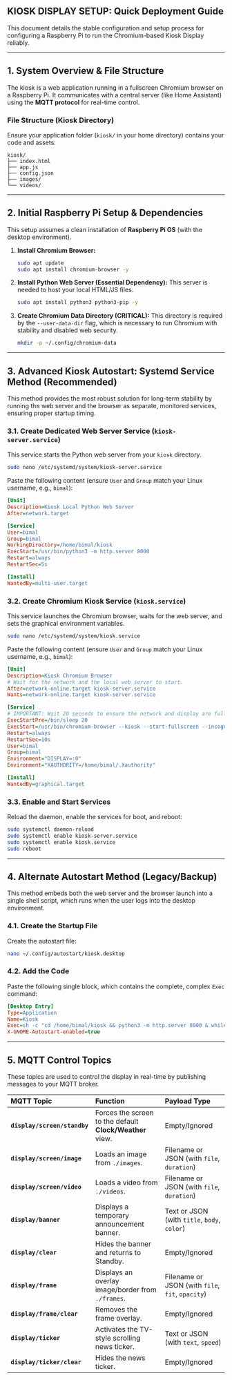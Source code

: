 ## KIOSK DISPLAY SETUP: Quick Deployment Guide

This document details the stable configuration and setup process for configuring a Raspberry Pi to run the Chromium-based Kiosk Display reliably.

-----

## 1\. System Overview & File Structure

The kiosk is a web application running in a fullscreen Chromium browser on a Raspberry Pi. It communicates with a central server (like Home Assistant) using the **MQTT protocol** for real-time control.

### File Structure (Kiosk Directory)

Ensure your application folder (`kiosk/` in your home directory) contains your code and assets:

```
kiosk/
├── index.html
├── app.js
├── config.json
├── images/
└── videos/
```

-----

## 2\. Initial Raspberry Pi Setup & Dependencies

This setup assumes a clean installation of **Raspberry Pi OS** (with the desktop environment).

1.  **Install Chromium Browser:**

    ```bash
    sudo apt update
    sudo apt install chromium-browser -y
    ```

2.  **Install Python Web Server (Essential Dependency):**
    This server is needed to host your local HTML/JS files.

    ```bash
    sudo apt install python3 python3-pip -y
    ```

3.  **Create Chromium Data Directory (CRITICAL):**
    This directory is required by the `--user-data-dir` flag, which is necessary to run Chromium with stability and disabled web security.

    ```bash
    mkdir -p ~/.config/chromium-data
    ```

-----

## 3\. Advanced Kiosk Autostart: Systemd Service Method (Recommended)

This method provides the most robust solution for long-term stability by running the web server and the browser as separate, monitored services, ensuring proper startup timing.

### 3.1. Create Dedicated Web Server Service (`kiosk-server.service`)

This service starts the Python web server from your `kiosk` directory.

```bash
sudo nano /etc/systemd/system/kiosk-server.service
```

Paste the following content (ensure `User` and `Group` match your Linux username, e.g., `bimal`):

```ini
[Unit]
Description=Kiosk Local Python Web Server
After=network.target

[Service]
User=bimal
Group=bimal
WorkingDirectory=/home/bimal/kiosk
ExecStart=/usr/bin/python3 -m http.server 8000
Restart=always
RestartSec=5s

[Install]
WantedBy=multi-user.target
```

### 3.2. Create Chromium Kiosk Service (`kiosk.service`)

This service launches the Chromium browser, waits for the web server, and sets the graphical environment variables.

```bash
sudo nano /etc/systemd/system/kiosk.service
```

Paste the following content (ensure `User` and `Group` match your Linux username, e.g., `bimal`):

```ini
[Unit]
Description=Kiosk Chromium Browser
# Wait for the network and the local web server to start.
After=network-online.target kiosk-server.service
Wants=network-online.target kiosk-server.service

[Service]
# IMPORTANT: Wait 20 seconds to ensure the network and display are fully ready.
ExecStartPre=/bin/sleep 20
ExecStart=/usr/bin/chromium-browser --kiosk --start-fullscreen --incognito --disable-web-security --no-proxy-server --autoplay-policy=no-user-gesture-required --disable-restore-session-state http://localhost:8000
Restart=always
RestartSec=10s
User=bimal
Group=bimal
Environment="DISPLAY=:0"
Environment="XAUTHORITY=/home/bimal/.Xauthority"

[Install]
WantedBy=graphical.target
```

### 3.3. Enable and Start Services

Reload the daemon, enable the services for boot, and reboot:

```bash
sudo systemctl daemon-reload
sudo systemctl enable kiosk-server.service
sudo systemctl enable kiosk.service
sudo reboot
```

-----

## 4\. Alternate Autostart Method (Legacy/Backup)

This method embeds both the web server and the browser launch into a single shell script, which runs when the user logs into the desktop environment.

### 4.1. Create the Startup File

Create the autostart file:

```bash
nano ~/.config/autostart/kiosk.desktop
```

### 4.2. Add the Code

Paste the following single block, which contains the complete, complex `Exec` command:

```ini
[Desktop Entry]
Type=Application
Name=Kiosk
Exec=sh -c "cd /home/bimal/kiosk && python3 -m http.server 8000 & while true; do pgrep -x chromium >/dev/null || chromium-browser --kiosk --start-fullscreen --incognito --user-data-dir=~/.config/chromium-data --disable-web-security --no-proxy-server --autoplay-policy=no-user-gesture-required --disable-restore-session-state http://localhost:8000; sleep 10; done"
X-GNOME-Autostart-enabled=true
```

-----

## 5\. MQTT Control Topics

These topics are used to control the display in real-time by publishing messages to your MQTT broker.

| MQTT Topic | Function | Payload Type |
| :--- | :--- | :--- |
| **`display/screen/standby`** | Forces the screen to the default **Clock/Weather** view. | Empty/Ignored |
| **`display/screen/image`** | Loads an image from `./images`. | Filename or JSON (with `file`, `duration`) |
| **`display/screen/video`** | Loads a video from `./videos`. | Filename or JSON (with `file`, `duration`) |
| **`display/banner`** | Displays a temporary announcement banner. | Text or JSON (with `title`, `body`, `color`) |
| **`display/clear`** | Hides the banner and returns to Standby. | Empty/Ignored |
| **`display/frame`** | Displays an overlay image/border from `./frames`. | Filename or JSON (with `file`, `fit`, `opacity`) |
| **`display/frame/clear`** | Removes the frame overlay. | Empty/Ignored |
| **`display/ticker`** | Activates the TV-style scrolling news ticker. | Text or JSON (with `text`, `speed`) |
| **`display/ticker/clear`** | Hides the news ticker. | Empty/Ignored |

```
```
